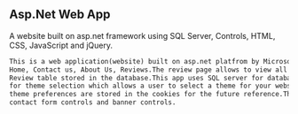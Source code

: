 ## Asp.Net Web App

A website built on asp.net framework using SQL Server, Controls, HTML, CSS, JavaScript and jQuery.

```markdown
This is a web application(website) built on asp.net platfrom by Microsoft.This app has multiple pages Including 
Home, Contact us, About Us, Reviews.The review page allows to view all the reviews which are coming from 
Review table stored in the database.This app uses SQL server for database connectivity.This app has drop down
for theme selection which allows a user to select a theme for your website.Currently, there are 2 themes.The 
theme preferences are stored in the cookies for the future reference.The app uses various controls such as 
contact form controls and banner controls.
```
